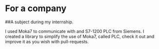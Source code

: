 # For a company

##A subject during my internship.

I used Moka7 to communicate with and S7-1200 PLC from Siemens. I created
a library to simplify the use of Moka7, called PLC, check it out and 
improve it as you wish with pull-requests.
